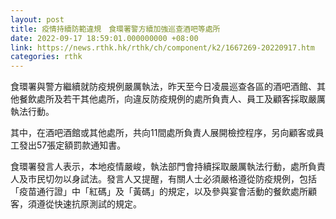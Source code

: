 ```yaml
---
layout: post
title: 疫情持續防範違規　食環署警方續加強巡查酒吧等處所
date: 2022-09-17 18:59:01.000000000 +08:00
link: https://news.rthk.hk/rthk/ch/component/k2/1667269-20220917.htm
categories: rthk
---
```


食環署與警方繼續就防疫規例嚴厲執法，昨天至今日凌晨巡查各區的酒吧酒館、其他餐飲處所及若干其他處所，向違反防疫規例的處所負責人、員工及顧客採取嚴厲執法行動。

其中，在酒吧酒館或其他處所，共向11間處所負責人展開檢控程序，另向顧客或員工發出57張定額罰款通知書。

食環署發言人表示，本地疫情嚴峻，執法部門會持續採取嚴厲執法行動，處所負責人及市民切勿以身試法。發言人又提醒，有關人士必須嚴格遵從防疫規例，包括「疫苗通行證」中「紅碼」及「黃碼」的規定，以及參與宴會活動的餐飲處所顧客，須遵從快速抗原測試的規定。
